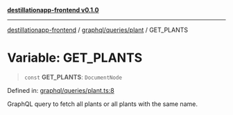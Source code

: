 [**destillationapp-frontend v0.1.0**](../../../../README.md)

***

[destillationapp-frontend](../../../../modules.md) / [graphql/queries/plant](../README.md) / GET\_PLANTS

# Variable: GET\_PLANTS

> `const` **GET\_PLANTS**: `DocumentNode`

Defined in: [graphql/queries/plant.ts:8](https://github.com/DestillApp/main/blob/be94b1d93681946bd573e84cd8381ba32cee62b9/frontend/src/graphql/queries/plant.ts#L8)

GraphQL query to fetch all plants or all plants with the same name.
